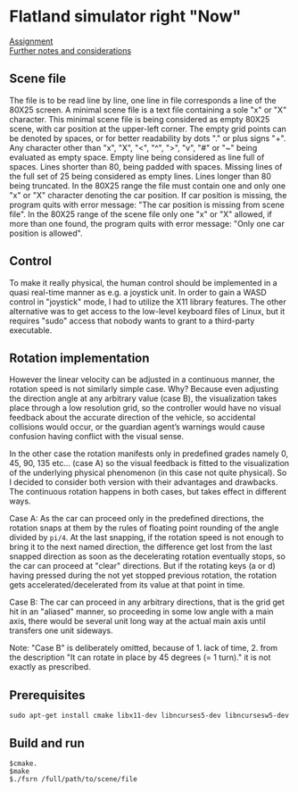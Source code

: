 ﻿# Flatland simulator right "Now"
[Assignment](assignment.md) \
[Further notes and considerations](./misc/notes.pdf)
## Scene file
The file is to be read line by line, one line in file corresponds a line of the 80X25 screen.
A minimal scene file is a text file containing a sole "x" or "X" character. This minimal scene file is being considered as empty 80X25 scene, with car position at the upper-left corner.
The empty grid points can be denoted by spaces, or for better readability by dots "." or plus signs "+". Any character other than "x", "X", "<", "^", ">",  "v",  "#" or "~" being evaluated as empty space. Empty line being considered as line full of spaces. Lines shorter than 80, being padded with spaces. Missing lines of the full set of 25 being considered as empty lines.
Lines longer than 80 being truncated.
In the 80X25 range the file must contain one and only one "x" or "X" character denoting the car position.
If car position is missing, the program quits with error message: "The car position is missing from scene file".
In the 80X25 range of the scene file only one "x" or "X" allowed, if more than one found, the program quits with error message: "Only one car position is allowed".
## Control
To make it really physical, the human control should be implemented in a quasi real-time manner as e.g. a joystick unit. In order to gain a WASD control in "joystick" mode, I had to utilize the X11 library features. The other alternative was to get access to the low-level keyboard files of Linux, but it requires "sudo" access that nobody wants to grant to a third-party executable.

## Rotation implementation
However the linear velocity can be adjusted in a continuous manner, the rotation speed is not similarly simple case. Why? Because even adjusting the direction angle at any arbitrary value (case B), the visualization takes place through a low resolution grid, so the controller would have no visual feedback about the accurate direction of the vehicle, so accidental collisions would occur, or the guardian agent’s warnings would cause confusion having conflict with the visual sense.

In the other case the rotation manifests only in predefined grades namely 0, 45, 90, 135 etc… (case A) so the visual feedback is fitted to the visualization of the underlying physical phenomenon (in this case not quite physical).
So I decided to consider both version with their advantages and drawbacks.
The continuous rotation happens in both cases, but takes effect in different ways.

Case A: As the car can proceed only in the predefined directions, the rotation snaps at them by the rules of floating point rounding of the angle divided by ```pi/4```. At the last snapping, if the rotation speed is not enough to bring it to the next named direction, the difference get lost from the last snapped direction as soon as the decelerating rotation eventually stops, so the car can proceed at "clear" directions. But if the rotating keys (a or d) having pressed during the not yet stopped previous rotation, the rotation gets accelerated/decelerated from its value at that point in time.

Case B: The car can proceed in any arbitrary directions, that is the grid get hit in an "aliased" manner, so proceeding in some low angle with a main axis, there would be several unit long way at the actual main axis until transfers one unit sideways.

Note: "Case B" is deliberately omitted, because of 1. lack of time, 2. from the description "It can rotate in place by 45 degrees (= 1 turn)." it is not exactly as prescribed.

## Prerequisites
```sudo apt-get install cmake libx11-dev libncurses5-dev libncursesw5-dev```
## Build and run
```
$cmake.
$make
$./fsrn /full/path/to/scene/file
```

